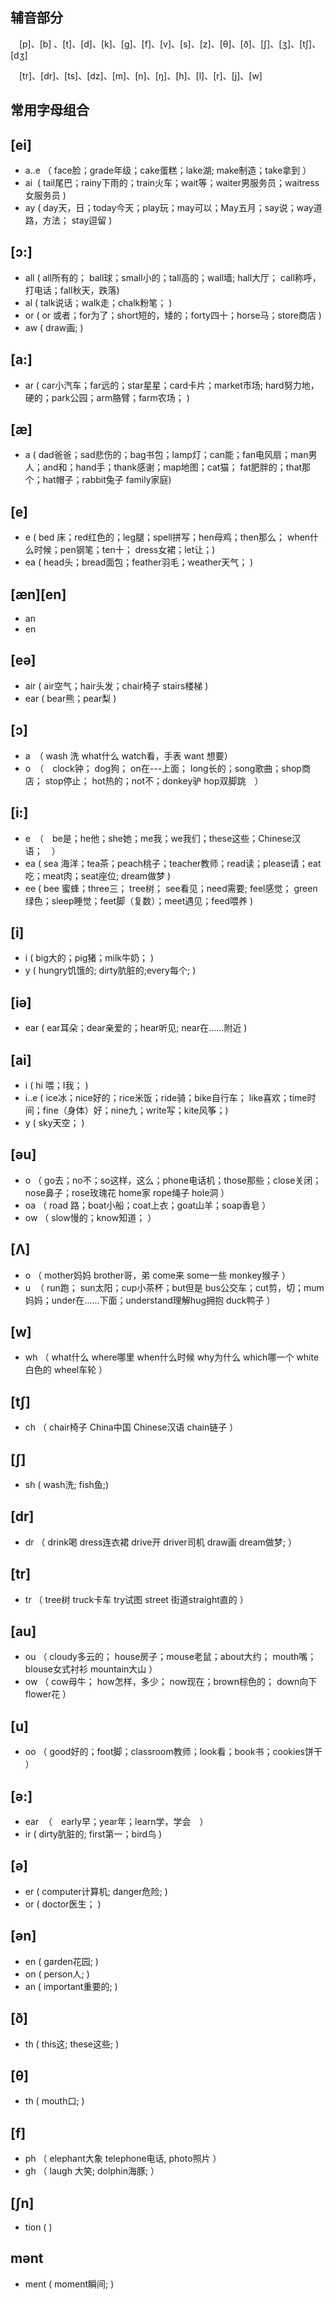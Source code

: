 辅音部分
-----------
　[p]、[b] 、[t]、[d]、[k]、[g]、[f]、[v]、[s]、[z]、[θ]、[ð]、[ʃ]、[ʒ]、[tʃ]、[dʒ]

　[tr]、[dr]、[ts]、[dz]、[m]、[n]、[ŋ]、[h]、[l]、[r]、[j]、[w]
 
 
 常用字母组合
 -----------
 
 [ei]
 -----
 - a..e （ face脸；grade年级；cake蛋糕；lake湖;  make制造；take拿到 ）
 - ai  ( tail尾巴；rainy下雨的；train火车；wait等；waiter男服务员；waitress女服务员 )
 - ay  ( day天，日；today今天；play玩；may可以；May五月；say说；way道路，方法；  stay逗留 )
 
 [ɔ:]
 ------
 - all ( all所有的； ball球；small小的；tall高的；wall墙;  hall大厅； call称呼，打电话；fall秋天，跌落)
 - al ( talk说话；walk走；chalk粉笔； )
 - or ( or 或者；for为了；short短的，矮的；forty四十；horse马；store商店 )
 - aw ( draw画;  )
 
 [a:]
 -----
 - ar  ( car小汽车；far远的；star星星；card卡片；market市场; hard努力地，硬的；park公园；arm胳臂；farm农场； )
 
 
 [æ]
 ----
 - a  ( dad爸爸；sad悲伤的；bag书包；lamp灯；can能；fan电风扇；man男人；and和；hand手；thank感谢；map地图；cat猫； fat肥胖的；that那个；hat帽子；rabbit兔子  family家庭)
 
 
 [e]
 ---
 - e  (  bed 床；red红色的；leg腿；spell拼写；hen母鸡；then那么； when什么时候；pen钢笔；ten十；  dress女裙；let让；)
 - ea  ( head头；bread面包；feather羽毛；weather天气； )
 
 [æn][en]
 ---------
 - an 
 - en
 
 
 [eə]
 -----
 - air ( air空气；hair头发；chair椅子  stairs楼梯 )
 - ear ( bear熊；pear梨 )
 
 [ɔ]
 ---
 - a　（ wash 洗     what什么        watch看，手表      want 想要）
 - o　（　clock钟；  dog狗；  on在---上面；  long长的；song歌曲；shop商店；  stop停止；  hot热的；not不；donkey驴  hop双脚跳　）
 
 [i:]
 ----
 - e　（　be是；he他；she她；me我；we我们；these这些；Chinese汉语；　）
 - ea (  sea 海洋；tea茶；peach桃子；teacher教师；read读；please请；eat吃；meat肉；seat座位;  dream做梦 )
 - ee ( bee 蜜蜂；three三；  tree树；  see看见；need需要; feel感觉； green绿色；sleep睡觉；feet脚（复数）；meet遇见；feed喂养 )
 
 
 [i]
 ----
 - i  ( big大的；pig猪；milk牛奶； )
 - y  ( hungry饥饿的; dirty肮脏的;every每个; )
 
 [iə]
 -----
 - ear  ( ear耳朵；dear亲爱的；hear听见;  near在……附近 )
 
 
 [ai]
 -----
 - i ( hi 喂；I我； )
 - i..e ( ice冰；nice好的；rice米饭；ride骑；bike自行车； like喜欢；time时间；fine（身体）好；nine九；write写；kite风筝；)
 - y  ( sky天空； )
 
 [əu]
 ----
 - o （ go去；no不；so这样，这么；phone电话机；those那些；close关闭；nose鼻子；rose玫瑰花  home家   rope绳子  hole洞 ）
 - oa （  road 路；boat小船；coat上衣；goat山羊；soap香皂 ）
 - ow （ slow慢的；know知道； ）
 
 [Λ]
 ----
 - o （ mother妈妈   brother哥，弟  come来 some一些  monkey猴子 ）
 - u  （ run跑；  sun太阳；cup小茶杯；but但是  bus公交车；cut剪，切；mum妈妈；under在……下面；understand理解hug拥抱  duck鸭子 ）
 
 [w]
 ----
 - wh （ what什么  where哪里  when什么时候  why为什么  which哪一个 white白色的  wheel车轮 ）
 
 [tʃ]
 -----
 - ch （ chair椅子  China中国  Chinese汉语   chain链子 ）
 
 [ʃ]
 ----
 - sh ( wash洗;  fish鱼;)
 
 [dr]
 -----
 - dr （ drink喝   dress连衣裙   drive开   driver司机  draw画  dream做梦;  ）
 
 [tr]
 ----
 - tr （ tree树  truck卡车  try试图 street 街道straight直的 ）
 

 [au]
 -----
 - ou （ cloudy多云的；  house房子；mouse老鼠；about大约； mouth嘴；  blouse女式衬衫  mountain大山 ）
 - ow （  cow母牛；  how怎样，多少；  now现在；brown棕色的；  down向下   flower花 ）
 
 [u]
 ----
 - oo （ good好的；foot脚；classroom教师；look看；book书；cookies饼干 ）
 
 [ə:]
 -----
 - ear  （　early早；year年；learn学，学会　）
 - ir ( dirty肮脏的; first第一；bird鸟 )
 
 [ə] 
 ----
 - er ( computer计算机; danger危险;  )
 - or ( doctor医生； )
 
 [ən] 
 ------
 - en ( garden花园;  )
 - on ( person人; )
 - an ( important重要的; )
 
 [ð]
 ----
 - th ( this这;  these这些; )
 
 [θ]
 ----
 - th  ( mouth口; )
 
 [f]
 ----
 - ph （  elephant大象  telephone电话, photo照片 ）
 - gh （ laugh 大笑; dolphin海豚; ）
 
 [ʃn]
 -----
 - tion (  )
 
 mənt
 ----
 - ment ( moment瞬间;  )
 

 
 
 
 
 
 
 
 
